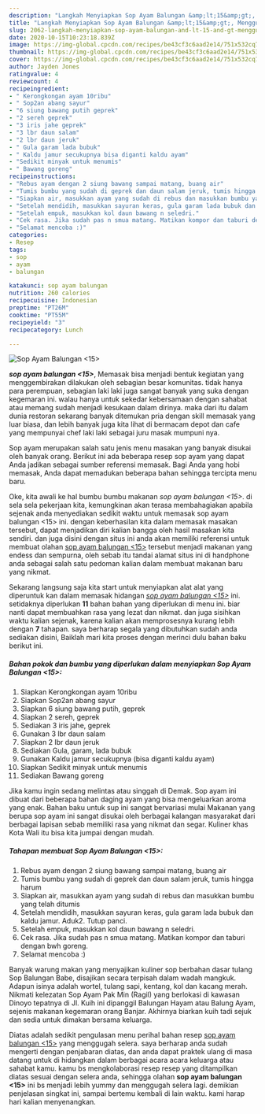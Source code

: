 ```yaml
---
description: "Langkah Menyiapkan Sop Ayam Balungan &amp;lt;15&amp;gt;, Menggugah Selera"
title: "Langkah Menyiapkan Sop Ayam Balungan &amp;lt;15&amp;gt;, Menggugah Selera"
slug: 2062-langkah-menyiapkan-sop-ayam-balungan-and-lt-15-and-gt-menggugah-selera
date: 2020-10-15T10:23:18.839Z
image: https://img-global.cpcdn.com/recipes/be43cf3c6aad2e14/751x532cq70/sop-ayam-balungan-15-foto-resep-utama.jpg
thumbnail: https://img-global.cpcdn.com/recipes/be43cf3c6aad2e14/751x532cq70/sop-ayam-balungan-15-foto-resep-utama.jpg
cover: https://img-global.cpcdn.com/recipes/be43cf3c6aad2e14/751x532cq70/sop-ayam-balungan-15-foto-resep-utama.jpg
author: Jayden Jones
ratingvalue: 4
reviewcount: 4
recipeingredient:
- " Kerongkongan ayam 10ribu"
- " Sop2an abang sayur"
- "6 siung bawang putih geprek"
- "2 sereh geprek"
- "3 iris jahe geprek"
- "3 lbr daun salam"
- "2 lbr daun jeruk"
- " Gula garam lada bubuk"
- " Kaldu jamur secukupnya bisa diganti kaldu ayam"
- "Sedikit minyak untuk menumis"
- " Bawang goreng"
recipeinstructions:
- "Rebus ayam dengan 2 siung bawang sampai matang, buang air"
- "Tumis bumbu yang sudah di geprek dan daun salam jeruk, tumis hingga harum"
- "Siapkan air, masukkan ayam yang sudah di rebus dan masukkan bumbu yang telah ditumis"
- "Setelah mendidih, masukkan sayuran keras, gula garam lada bubuk dan kaldu jamur. Aduk2. Tutup panci."
- "Setelah empuk, masukkan kol daun bawang n seledri."
- "Cek rasa. Jika sudah pas n smua matang. Matikan kompor dan taburi dengan bwh goreng."
- "Selamat mencoba :)"
categories:
- Resep
tags:
- sop
- ayam
- balungan

katakunci: sop ayam balungan 
nutrition: 260 calories
recipecuisine: Indonesian
preptime: "PT26M"
cooktime: "PT55M"
recipeyield: "3"
recipecategory: Lunch

---
```



![Sop Ayam Balungan &lt;15&gt;](https://img-global.cpcdn.com/recipes/be43cf3c6aad2e14/751x532cq70/sop-ayam-balungan-15-foto-resep-utama.jpg)

<b><i>sop ayam balungan &lt;15&gt;</i></b>, Memasak bisa menjadi bentuk kegiatan yang menggembirakan dilakukan oleh sebagian besar komunitas. tidak hanya para perempuan, sebagian laki laki juga sangat banyak yang suka dengan kegemaran ini. walau hanya untuk sekedar kebersamaan dengan sahabat atau memang sudah menjadi kesukaan dalam dirinya. maka dari itu dalam dunia restoran sekarang banyak ditemukan pria dengan skill memasak yang luar biasa, dan lebih banyak juga kita lihat di bermacam depot dan cafe yang mempunyai chef laki laki sebagai juru masak mumpuni nya.

Sop ayam merupakan salah satu jenis menu masakan yang banyak disukai oleh banyak orang. Berikut ini ada beberapa resep sop ayam yang dapat Anda jadikan sebagai sumber referensi memasak. Bagi Anda yang hobi memasak, Anda dapat memadukan beberapa bahan sehingga tercipta menu baru.

Oke, kita awali ke hal bumbu bumbu makanan <i>sop ayam balungan &lt;15&gt;</i>. di sela sela pekerjaan kita, kemungkinan akan terasa membahagiakan apabila sejenak anda menyediakan sedikit waktu untuk memasak sop ayam balungan &lt;15&gt; ini. dengan keberhasilan kita dalam memasak masakan tersebut, dapat menjadikan diri kalian bangga oleh hasil masakan kita sendiri. dan juga disini dengan situs ini anda akan memiliki referensi untuk membuat olahan <u>sop ayam balungan &lt;15&gt;</u> tersebut menjadi makanan yang endess dan sempurna, oleh sebab itu tandai alamat situs ini di handphone anda sebagai salah satu pedoman kalian dalam membuat makanan baru yang nikmat.


Sekarang langsung saja kita start untuk menyiapkan alat alat yang diperuntuk kan dalam memasak hidangan <u><i>sop ayam balungan &lt;15&gt;</i></u> ini. setidaknya diperlukan <b>11</b> bahan bahan yang diperlukan di menu ini. biar nanti dapat membuahkan rasa yang lezat dan nikmat. dan juga sisihkan waktu kalian sejenak, karena kalian akan memprosesnya kurang lebih dengan <b>7</b> tahapan. saya berharap segala yang dibutuhkan sudah anda sediakan disini, Baiklah mari kita proses dengan merinci dulu bahan baku berikut ini.

<!--inarticleads1-->

##### Bahan pokok dan bumbu yang diperlukan dalam menyiapkan Sop Ayam Balungan &lt;15&gt;:

1. Siapkan  Kerongkongan ayam 10ribu
1. Siapkan  Sop2an abang sayur
1. Siapkan 6 siung bawang putih, geprek
1. Siapkan 2 sereh, geprek
1. Sediakan 3 iris jahe, geprek
1. Gunakan 3 lbr daun salam
1. Siapkan 2 lbr daun jeruk
1. Sediakan  Gula, garam, lada bubuk
1. Gunakan  Kaldu jamur secukupnya (bisa diganti kaldu ayam)
1. Siapkan Sedikit minyak untuk menumis
1. Sediakan  Bawang goreng


Jika kamu ingin sedang melintas atau singgah di Demak. Sop ayam ini dibuat dari beberapa bahan daging ayam yang bisa mengeluarkan aroma yang enak. Bahan baku untuk sup ini sangat bervariasi mulai Makanan yang berupa sop ayam ini sangat disukai oleh berbagai kalangan masyarakat dari berbagai lapisan sebab memiliki rasa yang nikmat dan segar. Kuliner khas Kota Wali itu bisa kita jumpai dengan mudah. 

<!--inarticleads2-->

##### Tahapan membuat Sop Ayam Balungan &lt;15&gt;:

1. Rebus ayam dengan 2 siung bawang sampai matang, buang air
1. Tumis bumbu yang sudah di geprek dan daun salam jeruk, tumis hingga harum
1. Siapkan air, masukkan ayam yang sudah di rebus dan masukkan bumbu yang telah ditumis
1. Setelah mendidih, masukkan sayuran keras, gula garam lada bubuk dan kaldu jamur. Aduk2. Tutup panci.
1. Setelah empuk, masukkan kol daun bawang n seledri.
1. Cek rasa. Jika sudah pas n smua matang. Matikan kompor dan taburi dengan bwh goreng.
1. Selamat mencoba :)


Banyak warung makan yang menyajikan kuliner sop berbahan dasar tulang Sop Balungan Babe, disajikan secara terpisah dalam wadah mangkuk. Adapun isinya adalah wortel, tulang sapi, kentang, kol dan kacang merah. Nikmati kelezatan Sop Ayam Pak Min (Ragil) yang berlokasi di kawasan Dinoyo tepatnya di Jl. Kuih ini dipanggil Balungan Hayam atau Balung Ayam, sejenis makanan kegemaran orang Banjar. Akhirnya biarkan kuih tadi sejuk dan sedia untuk dimakan bersama keluarga. 

Diatas adalah sedikit pengulasan menu perihal bahan resep <u>sop ayam balungan &lt;15&gt;</u> yang menggugah selera. saya berharap anda sudah mengerti dengan penjabaran diatas, dan anda dapat praktek ulang di masa datang untuk di hidangkan dalam berbagai acara acara keluarga atau sahabat kamu. kamu bs mengkolaborasi resep resep yang ditampilkan diatas sesuai dengan selera anda, sehingga olahan <b>sop ayam balungan &lt;15&gt;</b> ini bs menjadi lebih yummy dan menggugah selera lagi. demikian penjelasan singkat ini, sampai bertemu kembali di lain waktu. kami harap hari kalian menyenangkan.
